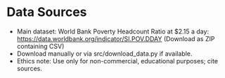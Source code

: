
# Data Sources
- Main dataset: World Bank Poverty Headcount Ratio at $2.15 a day: https://data.worldbank.org/indicator/SI.POV.DDAY (Download as ZIP containing CSV)
- Download manually or via src/download_data.py if available.
- Ethics note: Use only for non-commercial, educational purposes; cite sources.
